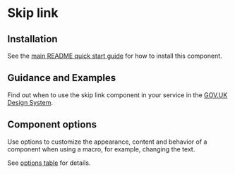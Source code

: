 # Skip link

## Installation

See the [main README quick start guide](https://github.com/alphagov/govuk-frontend#quick-start) for how to install this component.

## Guidance and Examples

Find out when to use the skip link component in your service in the [GOV.UK Design System](https://design-system.service.gov.uk/components/skip-link).

## Component options

Use options to customize the appearance, content and behavior of a component when using a macro, for example, changing the text.

See [options table](https://design-system.service.gov.uk/components/skip-link/#options-example-default) for details.